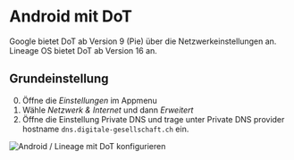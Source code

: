 # Android mit DoT

Google bietet DoT ab Version 9 (Pie) über die Netzwerkeinstellungen an. Lineage OS bietet DoT ab Version 16 an.

## Grundeinstellung

0. Öffne die _Einstellungen_ im Appmenu
1. Wähle _Netzwerk & Internet_ und dann _Erweitert_
2. Öffne die Einstellung Private DNS und trage unter Private DNS provider hostname `dns.digitale-gesellschaft.ch` ein.

![Android / Lineage mit DoT konfigurieren](img/android-dot-EN.png)

